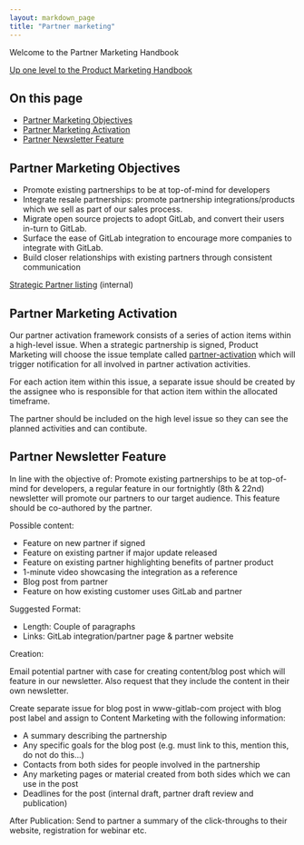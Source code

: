 ```yaml
---
layout: markdown_page
title: "Partner marketing"
---
```


Welcome to the Partner Marketing Handbook

[Up one level to the Product Marketing Handbook](/handbook/marketing/product-marketing/)    

## On this page
* [Partner Marketing Objectives](#partner-marketing-objectives)
* [Partner Marketing Activation](#partner-marketing-activation)
* [Partner Newsletter Feature](#partner-newsletter)

## Partner Marketing Objectives<a name="partner-marketing-objectives"></a>

- Promote existing partnerships to be at top-of-mind for developers
- Integrate resale partnerships: promote partnership integrations/products which we sell as part of our sales process.
- Migrate open source projects to adopt GitLab, and convert their users in-turn to GitLab.
- Surface the ease of GitLab integration to encourage more companies to integrate with GitLab.
- Build closer relationships with existing partners through consistent communication

[Strategic Partner listing](https://docs.google.com/document/d/1-oAf0tMlTrAaPAsG_8NLXrI3DEZqI5ZA0gW0lKxFjA4/edit) (internal)

## Partner Marketing Activation<a name="partner-marketing-activation"></a>

Our partner activation framework consists of a series of action items within a high-level issue. When a strategic partnership is signed, Product Marketing will choose the issue template called [partner-activation](https://gitlab.com/gitlab-com/marketing/issues/new) which will trigger notification for all involved in partner activation activities.

For each action item within this issue, a separate issue should be created by the assignee who is responsible for that action item within the allocated timeframe.

The partner should be included on the high level issue so they can see the planned activities and can contibute.

## Partner Newsletter Feature<a name="partner-newsletter"></a>

In line with the objective of: Promote existing partnerships to be at top-of-mind for developers, a regular feature in our fortnightly (8th & 22nd) newsletter will promote our partners to our target audience. This feature should be co-authored by the partner.

Possible content:

- Feature on new partner if signed
- Feature on existing partner if major update released
- Feature on existing partner highlighting benefits of partner product
- 1-minute video showcasing the integration as a reference
- Blog post from partner
- Feature on how existing customer uses GitLab and partner

Suggested Format:

- Length: Couple of paragraphs
- Links: GitLab integration/partner page & partner website

Creation:

Email potential partner with case for creating content/blog post which will feature in our newsletter. Also request that they include the content in their own newsletter. 

Create separate issue for blog post in www-gitlab-com project with blog post label and assign to Content Marketing with the following information:
- A summary describing the partnership
- Any specific goals for the blog post (e.g. must link to this, mention this, do not do this...)
- Contacts from both sides for people involved in the partnership
- Any marketing pages or material created from both sides which we can use in the post
- Deadlines for the post (internal draft, partner draft review and publication)

After Publication: Send to partner a summary of the click-throughs to their website, registration for webinar etc. 

